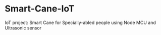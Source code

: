 # Smart-Cane-IoT
IoT project: Smart Cane for Specially-abled people using Node MCU and Ultrasonic sensor
